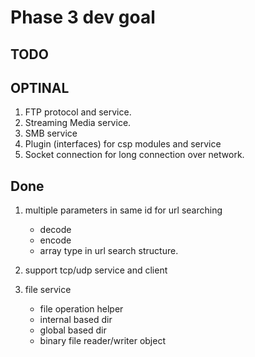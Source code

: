 # Phase 3 dev goal

## TODO

## OPTINAL

1. FTP protocol and service.
2. Streaming Media service.
3. SMB service
4. Plugin (interfaces) for csp modules and service
5. Socket connection for long connection over network.

## Done

1. multiple parameters in same id for url searching

   - decode
   - encode
   - array type in url search structure.

2. support tcp/udp service and client

3. file service

   - file operation helper
   - internal based dir
   - global based dir
   - binary file reader/writer object
